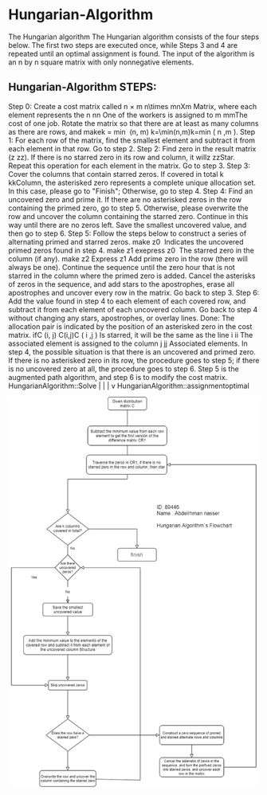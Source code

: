 # Hungarian-Algorithm
 The Hungarian algorithm The Hungarian algorithm consists of the four steps below. The first two steps are executed once,
 while Steps 3 and 4 are repeated until an optimal assignment is found. 
 The input of the algorithm is an n by n square matrix with only nonnegative elements.

## Hungarian-Algorithm STEPS:
Step 0: Create a cost matrix called n × m n\times mnXm Matrix, where each element represents the n nn One of the workers is assigned to m mmThe cost of one job.
Rotate the matrix so that there are at least as many columns as there are rows, and makek = min ⁡ (n, m) k=\min(n,m)k=min ( n ,m ).
Step 1: For each row of the matrix, find the smallest element and subtract it from each element in that row. Go to step 2.
Step 2: Find zero in the result matrix (z zz). If there is no starred zero in its row and column, it willz zzStar. Repeat this operation for each element in the matrix. Go to step 3.
Step 3: Cover the columns that contain starred zeros.
If covered in total k kkColumn, the asterisked zero represents a complete unique allocation set. In this case, please go to "Finish";
Otherwise, go to step 4.
Step 4:
Find an uncovered zero and prime it.
If there are no asterisked zeros in the row containing the primed zero, go to step 5.
Otherwise, please overwrite the row and uncover the column containing the starred zero.
Continue in this way until there are no zeros left.
Save the smallest uncovered value, and then go to step 6.
Step 5: Follow the steps below to construct a series of alternating primed and starred zeros.
make z0 ​ Indicates the uncovered primed zeros found in step 4. 
make z1 exepress z0	​ The starred zero in the column (if any).​
  make z2 Express z1​ Add prime zero in the row (there will always be one).
 Continue the sequence until the zero hour that is not starred in the column where the primed zero is added.
 Cancel the asterisks of zeros in the sequence, and add stars to the apostrophes, erase all apostrophes and uncover every row in the matrix.
 Go back to step 3.
Step 6: Add the value found in step 4 to each element of each covered row, and subtract it from each element of each uncovered column.
Go back to step 4 without changing any stars, apostrophes, or overlay lines.
Done: The allocation pair is indicated by the position of an asterisked zero in the cost matrix.
ifC (i, j) C(i,j)C ( i ,j ) Is starred, it will be the same as the line i ii The associated element is assigned to the column j jj Associated elements.
In step 4, the possible situation is that there is an uncovered and primed zero.
If there is no asterisked zero in its row, the procedure goes to step 5;
if there is no uncovered zero at all, the procedure goes to step 6. 
Step 5 is the augmented path algorithm, and step 6 is to modify the cost matrix.
				HungarianAlgorithm::Solve
							|
							|
							|
							v
			HungarianAlgorithm::assignmentoptimal

![Flowchart](Flowchart.png "Flowchart")